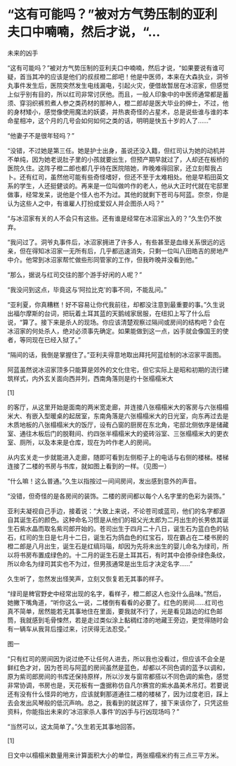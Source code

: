 # “这有可能吗？”被对方气势压制的亚利夫口中喃喃，然后才说，“...

未来的凶手

“这有可能吗？”被对方气势压制的亚利夫口中喃喃，然后才说，“如果要说有谁可疑，首当其冲的应该是他们的叔叔橙二郎吧！他是中医师，本来在大森执业，洞爷丸事件发生后，医院突然发生电线漏电，引起火灾，便借故暂居在冰沼家，但感觉上似乎别有目的，所以红司非常讨厌他。而且，一般人印象中的中医师通常都是蓄须、穿羽织裤煎煮人参之类药材的那种人，橙二郎却是医大毕业的绅士，不过，他的身材矮小，感觉像使用魔法的妖婆，并热衷奇怪的占星术，总是说些谁与谁的本命星相冲，这个月的几号会如何如何之类的话，明明是快五十岁的人了……”

“他妻子不是很年轻吗？”

“没错，不过她是第三任。她是护士出身，虽说还没入籍，但红司认为她的动机并不单纯，因为她老说肚子里的小孩就要出生，但预产期早就过了，人却还在板桥的医院久住。这阵子橙二郎也都几乎待在医院陪她，昨晚难得回家，还立刻帮我占卜。还有红司，虽然他可能有些奇怪嗜好，但还不至于太难相处。他是早稻田英文系的学生，人还挺健谈的。再来是一位叫做吟作的老人，他从大正时代就在宅邸里做事，经常发呆，说他是个怪人也不为过。其他的就剩下苍司与阿蓝。奈奈，你是认为这些人之中，有谁雇人打扮成爱奴人并企图杀人吗？”

“与冰沼家有关的人不会只有这些。还有谁是经常在冰沼家出入的？”久生仍不放弃。

“我问过了。洞爷丸事件后，冰沼家拥进了许多人，有些甚至是血缘关系很远的远亲，但在得知冰沼家一无所有后，几乎都迅速消失，只剩一位叫八田皓吉的房地产中介。他常到冰沼家帮忙做些形同管家的工作，但我昨晚并没看到他。”

“那么，据说与红司交往的那个游手好闲的人呢？”

“我没问到这点，毕竟这与‘阿拉比克’的事不同，不能乱问。”

“亚利夏，你真糟糕！好不容易让你代我前往，却都没注意到最重要的事。”久生说出福尔摩斯的台词，把玩着土耳其蓝的天鹅绒家居服，在纽扣上写了什么后说，“算了。接下来是杀人的现场。你应该清楚观察过隔间或房间的结构吧？会在冰沼家的何处杀人，绝对必须事先确定。如果能做到这一点，凶手就会像国王的使者，等同现在已经入狱了。”

“隔间的话，我倒是掌握住了。”亚利夫得意地取出拜托阿蓝绘制的冰沼家平面图。

阿蓝虽然说冰沼家顶多只能算是郊外的文化住宅，但它实际上是昭和初期的流行建筑样式，内外玄关面向西并列，西南角落则是约十张榻榻米大

[1]

的客厅，从这里开始是面南的两米宽走廊，并连接八张榻榻米大的客房与六张榻榻米大、有嵌入型暖桌的起居室，东南角落是六张榻榻米大的日光室，向东再过去是木质地板的八张榻榻米大的饭厅，设有凸窗的厨房在东北角，宅邸北侧依序是储藏室、通往木板后门的脱鞋间、约四张半榻榻米大的瓷砖浴室、三张榻榻米大的更衣室、厕所，以及本来是仓库，现在为吟作老人的房间。

从内玄关走一步就能进入走廊，随即可看到左侧柜子上的电话与右侧的楼梯。楼梯连接了二楼的书房与书库，就如图上看到的一样。（见图一）

“什么嘛！这么普通。”久生以指按过一间间房间，发出感到意外的声音。

“没错，但奇怪的是各房间的装饰。二楼的房间都以每个人名字里的色彩为装饰。”

亚利夫凝视自己手边，接着说：“大致上来说，不论苍司或蓝司，他们的名字都源自其诞生石的颜色。这种命名习惯是从他们的祖父光太郎为二月出生的长男依其诞生石紫水晶而取名紫司郎开始的。苍司出生于四月二十八日，诞生石为蓝白色的钻石，红司的生日是七月十二日，诞生石为鸽血色的红宝石，现在霸占在二楼书房的橙二郎是八月出生，诞生石是红缟玛瑙，却因为先将未出生的婴儿命名为绿司，所以将书房布置成绿色的。十二月的诞生石是土耳其石，有时其中会掺杂绿色条纹，所以命名为绿司其实也不为过，但男孩通常是出生后才决定名字……”

久生听了，忽然发出怪笑声，立刻又恢复若无其事的样子。

“绿司是稗官野史中经常出现的名字，看样子，橙二郎这人也没什么品味。”然后，她撇下嘴角道，“听你这么一说，二楼倒有看看的必要了。红色的房间……红司也真不简单，居然能若无其事地住在里面，要我就不行了，光是看见路边的红色邮筒，我就感到毛骨悚然，若是走过类似涂上黏稠红漆的地藏王旁边，更觉得随时会有一辆车从我背后撞过来，讨厌得无法忍受。”

图一

“只有红司的房间因为说过绝不让任何人进去，所以我也没看过，但应该不会全是鲜红色才对，因为苍司与阿蓝的房间虽然是蓝色，却都以不同色调的蓝予以调和，原为紫司郎房间的书库还保持原样，所以沙发与窗帘都搭以不同色调的紫色，感觉非常协调，书房也是，天花板有一盏据称仿自凡尔赛宫的紫水晶美术吊灯。若要说还有没有什么怪异的地方，应该就剩那道通往二楼的楼梯了，因为过度老旧，踩上去会发出风琴般的低沉声响。总之，我看到的就这样了，接下来该你了，只凭这些资料，你能指出未来的‘冰沼家杀人事件’的凶手与行凶现场吗？”

“当然可以，这太简单了。”久生若无其事地回答。

[1]

日文中以榻榻米数量用来计算面积大小的单位，两张榻榻米约有三点三平方米。